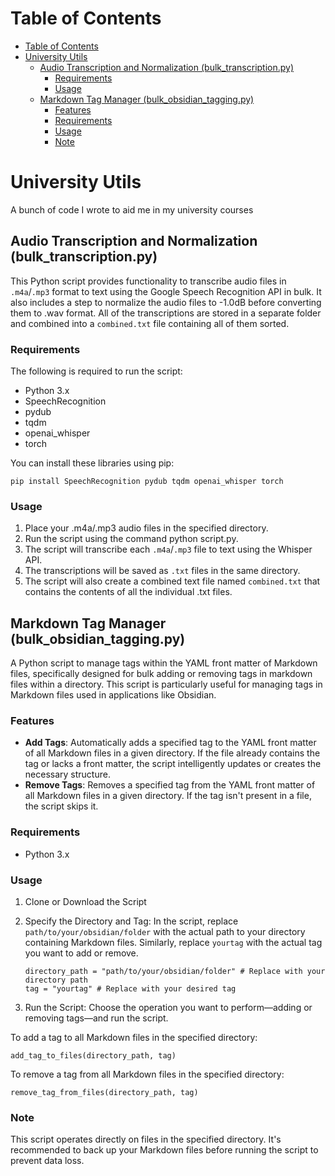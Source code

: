 # Table of Contents

- [Table of Contents](#table-of-contents)
- [University Utils](#university-utils)
  - [Audio Transcription and Normalization (bulk\_transcription.py)](#audio-transcription-and-normalization-bulk_transcriptionpy)
    - [Requirements](#requirements)
    - [Usage](#usage)
  - [Markdown Tag Manager (bulk\_obsidian\_tagging.py)](#markdown-tag-manager-bulk_obsidian_taggingpy)
    - [Features](#features)
    - [Requirements](#requirements-1)
    - [Usage](#usage-1)
    - [Note](#note)

# University Utils

A bunch of code I wrote to aid me in my university courses

## Audio Transcription and Normalization (bulk_transcription.py)

This Python script provides functionality to transcribe audio files in `.m4a`/`.mp3` format to text using the Google Speech Recognition API in bulk. It also includes a step to normalize the audio files to -1.0dB before converting them to .wav format. All of the transcriptions are stored in a separate folder and combined into a `combined.txt` file containing all of them sorted.

### Requirements

The following is required to run the script:

- Python 3.x
- SpeechRecognition
- pydub
- tqdm
- openai_whisper
- torch

You can install these libraries using pip:

`pip install SpeechRecognition pydub tqdm openai_whisper torch`

### Usage

1. Place your .m4a/.mp3 audio files in the specified directory.
2. Run the script using the command python script.py.
3. The script will transcribe each `.m4a`/`.mp3` file to text using the Whisper API.
4. The transcriptions will be saved as `.txt` files in the same directory.
5. The script will also create a combined text file named `combined.txt` that contains the contents of all the individual .txt files.

## Markdown Tag Manager (bulk_obsidian_tagging.py)

A Python script to manage tags within the YAML front matter of Markdown files, specifically designed for bulk adding or removing tags in markdown files within a directory. This script is particularly useful for managing tags in Markdown files used in applications like Obsidian.

### Features

- **Add Tags**: Automatically adds a specified tag to the YAML front matter of all Markdown files in a given directory. If the file already contains the tag or lacks a front matter, the script intelligently updates or creates the necessary structure.
- **Remove Tags**: Removes a specified tag from the YAML front matter of all Markdown files in a given directory. If the tag isn't present in a file, the script skips it.

### Requirements

- Python 3.x

### Usage

1. Clone or Download the Script

2. Specify the Directory and Tag: In the script, replace `path/to/your/obsidian/folder` with the actual path to your directory containing Markdown files. Similarly, replace `yourtag` with the actual tag you want to add or remove.

   ```
   directory_path = "path/to/your/obsidian/folder" # Replace with your directory path
   tag = "yourtag" # Replace with your desired tag
   ```

3. Run the Script: Choose the operation you want to perform—adding or removing tags—and run the script.

To add a tag to all Markdown files in the specified directory:

`add_tag_to_files(directory_path, tag)`

To remove a tag from all Markdown files in the specified directory:

`remove_tag_from_files(directory_path, tag)`

### Note

This script operates directly on files in the specified directory. It's recommended to back up your Markdown files before running the script to prevent data loss.
